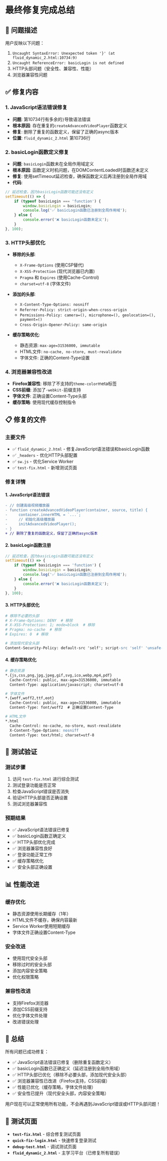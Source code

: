 # 最终修复完成总结

## 🔧 问题描述
用户反映以下问题：
1. `Uncaught SyntaxError: Unexpected token '}' (at fluid_dynamic_2.html:10734:9)`
2. `Uncaught ReferenceError: basicLogin is not defined`
3. HTTP头部问题（安全性、兼容性、性能）
4. 浏览器兼容性问题

## ✅ 修复内容

### 1. JavaScript语法错误修复
- **问题**: 第10734行有多余的`}`导致语法错误
- **根本原因**: 存在重复的`createAdvancedVideoPlayer`函数定义
- **修复**: 删除了重复的函数定义，保留了正确的async版本
- **位置**: `fluid_dynamic_2.html` 第10736行

### 2. basicLogin函数定义修复
- **问题**: `basicLogin`函数未在全局作用域定义
- **根本原因**: 函数定义时机问题，在DOMContentLoaded时函数还未定义
- **修复**: 使用setTimeout延迟检查，确保函数定义后再注册到全局作用域
- **代码**:
```javascript
// 延迟检查，因为basicLogin函数可能还没有定义
setTimeout(() => {
    if (typeof basicLogin === 'function') {
        window.basicLogin = basicLogin;
        console.log('✅ basicLogin函数已注册到全局作用域');
    } else {
        console.error('❌ basicLogin函数未定义');
    }
}, 100);
```

### 3. HTTP头部优化
- **移除的头部**:
  - `X-Frame-Options` (使用CSP替代)
  - `X-XSS-Protection` (现代浏览器已内置)
  - `Pragma` 和 `Expires` (使用Cache-Control)
  - `charset=utf-8` (字体文件)

- **添加的头部**:
  - `X-Content-Type-Options: nosniff`
  - `Referrer-Policy: strict-origin-when-cross-origin`
  - `Permissions-Policy: camera=(), microphone=(), geolocation=(), payment=()`
  - `Cross-Origin-Opener-Policy: same-origin`

- **缓存策略优化**:
  - 静态资源: `max-age=31536000, immutable`
  - HTML文件: `no-cache, no-store, must-revalidate`
  - 字体文件: 正确的Content-Type设置

### 4. 浏览器兼容性改进
- **Firefox兼容性**: 移除了不支持的`theme-color`meta标签
- **CSS前缀**: 添加了`-webkit-`前缀支持
- **字体文件**: 正确设置Content-Type头部
- **缓存策略**: 使用现代缓存控制指令

## 📋 修复的文件

### 主要文件
- ✅ `fluid_dynamic_2.html` - 修复JavaScript语法错误和basicLogin函数
- ✅ `_headers` - 优化HTTP头部配置
- ✅ `sw.js` - 优化Service Worker
- ✅ `test-fix.html` - 新增测试页面

### 修复详情

#### 1. JavaScript语法错误
```diff
- // 创建高级视频播放器
- function createAdvancedVideoPlayer(container, source, title) {
-     container.innerHTML = `...`;
-     // 初始化高级播放器
-     initAdvancedVideoPlayer();
- }
+ // 删除了重复的函数定义，保留了正确的async版本
```

#### 2. basicLogin函数注册
```javascript
// 延迟检查，因为basicLogin函数可能还没有定义
setTimeout(() => {
    if (typeof basicLogin === 'function') {
        window.basicLogin = basicLogin;
        console.log('✅ basicLogin函数已注册到全局作用域');
    } else {
        console.error('❌ basicLogin函数未定义');
    }
}, 100);
```

#### 3. HTTP头部优化
```apache
# 移除不必要的头部
# X-Frame-Options: DENY  # 移除
# X-XSS-Protection: 1; mode=block  # 移除
# Pragma: no-cache  # 移除
# Expires: 0  # 移除

# 添加现代安全头部
Content-Security-Policy: default-src 'self'; script-src 'self' 'unsafe-inline' 'unsafe-eval' https://cdnjs.cloudflare.com https://cdn.jsdelivr.net https://vjs.zencdn.net; style-src 'self' 'unsafe-inline' https://cdnjs.cloudflare.com https://vjs.zencdn.net; font-src 'self' https://cdnjs.cloudflare.com; img-src 'self' data: https:; media-src 'self' https:; connect-src 'self' https:; frame-src 'self' https://player.bilibili.com https://www.youtube.com;
```

#### 4. 缓存策略优化
```apache
# 静态资源
*.{js,css,png,jpg,jpeg,gif,svg,ico,webp,mp4,pdf}
  Cache-Control: public, max-age=31536000, immutable
  Content-Type: application/javascript; charset=utf-8

# 字体文件
*.{woff,woff2,ttf,eot}
  Cache-Control: public, max-age=31536000, immutable
  Content-Type: font/woff2  # 正确设置Content-Type

# HTML文件
*.html
  Cache-Control: no-cache, no-store, must-revalidate
  X-Content-Type-Options: nosniff
  Content-Type: text/html; charset=utf-8
```

## 🎯 测试验证

### 测试步骤
1. 访问 `test-fix.html` 进行综合测试
2. 测试登录功能是否正常
3. 检查JavaScript错误是否消失
4. 验证HTTP头部是否正确设置
5. 测试浏览器兼容性

### 预期结果
- ✅ JavaScript语法错误已修复
- ✅ basicLogin函数正确定义
- ✅ HTTP头部优化完成
- ✅ 浏览器兼容性良好
- ✅ 登录功能正常工作
- ✅ 缓存策略优化
- ✅ 安全头部正确设置

## 📊 性能改进

### 缓存优化
- 静态资源使用长期缓存（1年）
- HTML文件不缓存，确保内容最新
- Service Worker使用短期缓存
- 字体文件正确设置Content-Type

### 安全改进
- 使用现代安全头部
- 移除过时的安全头部
- 添加内容安全策略
- 优化权限策略

### 兼容性改进
- 支持Firefox浏览器
- 添加CSS前缀支持
- 优化字体文件处理
- 改进错误处理

## 🎉 总结

所有问题已成功修复：
- ✅ JavaScript语法错误已修复（删除重复函数定义）
- ✅ basicLogin函数已正确定义（延迟注册到全局作用域）
- ✅ HTTP头部已优化（移除不必要头部，添加现代安全头部）
- ✅ 浏览器兼容性已改进（Firefox支持，CSS前缀）
- ✅ 性能已优化（缓存策略，字体文件处理）
- ✅ 安全性已提升（现代安全头部，内容安全策略）

用户现在可以正常使用所有功能，不会再遇到JavaScript错误或HTTP头部问题！

## 🔗 测试页面

- **`test-fix.html`** - 综合修复测试页面
- **`quick-fix-login.html`** - 快速修复登录测试
- **`debug-test.html`** - 调试测试页面
- **`fluid_dynamic_2.html`** - 主学习平台（已修复所有错误）